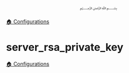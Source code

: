 <p align=center>
   ﷽
</p>

[🏠 Configurations](/docs/CONFIGURATION.md)

# server_rsa_private_key


[🏠 Configurations](/docs/CONFIGURATION.md)

